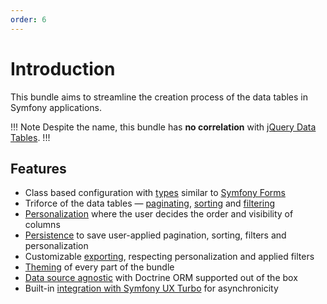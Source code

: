 ```yaml
---
order: 6
---
```


# Introduction

This bundle aims to streamline the creation process of the data tables in Symfony applications.

!!! Note
Despite the name, this bundle has **no correlation** with [jQuery Data Tables](https://datatables.net/).
!!!

## Features

- Class based configuration with [types](features/type-classes.md) similar to [Symfony Forms](https://symfony.com/doc/current/forms.html)
- Triforce of the data tables — [paginating](features/pagination.md), [sorting](features/sorting.md) and [filtering](features/filtering.md)
- [Personalization](features/personalization.md) where the user decides the order and visibility of columns
- [Persistence](features/persistence.md) to save user-applied pagination, sorting, filters and personalization
- Customizable [exporting](features/exporting.md), respecting personalization and applied filters
- [Theming](features/theming.md) of every part of the bundle
- [Data source agnostic](features/proxy-queries.md) with Doctrine ORM supported out of the box
- Built-in [integration with Symfony UX Turbo](features/symfony-ux-turbo.md) for asynchronicity
